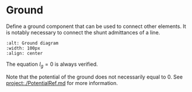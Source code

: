 # Ground

Define a ground component that can be used to connect other elements. It is notably necessary to connect the
shunt admittances of a line.

```{image}  /_static/Ground.svg
:alt: Ground diagram
:width: 100px
:align: center
```

The equation $I_g = 0$ is always verified.

Note that the potential of the ground does not necessarily equal to $0$. See <project:./PotentialRef.md> for more
information.
